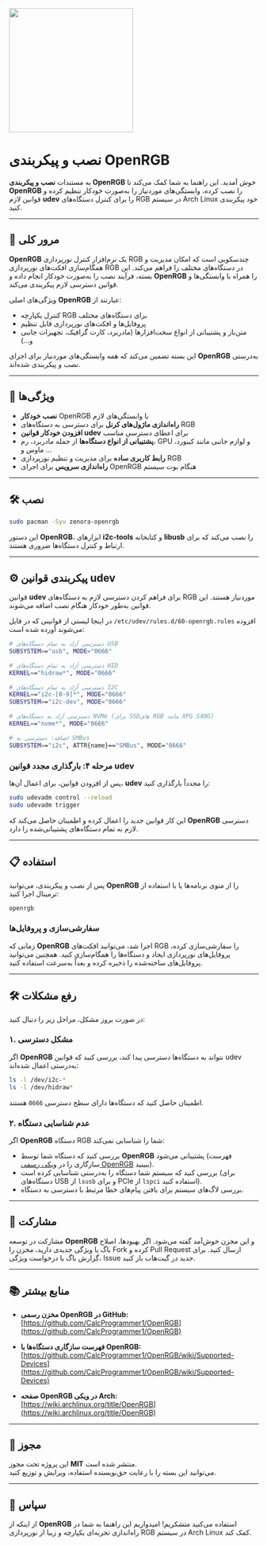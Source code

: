 <img src="https://github.com/user-attachments/assets/0894c7b6-6469-4858-a273-5f9d72efcd02" width="250px">

# نصب و پیکربندی OpenRGB

به مستندات **نصب و پیکربندی OpenRGB** خوش آمدید. این راهنما به شما کمک می‌کند تا **OpenRGB** را نصب کرده، وابستگی‌های موردنیاز را به‌صورت خودکار تنظیم کرده و قوانین لازم **udev** را برای کنترل دستگاه‌های RGB در سیستم Arch Linux خود پیکربندی کنید.

---

## 📜 مرور کلی

**OpenRGB** یک نرم‌افزار کنترل نورپردازی RGB چندسکویی است که امکان مدیریت و همگام‌سازی افکت‌های نورپردازی RGB در دستگاه‌های مختلف را فراهم می‌کند. این بسته، فرآیند نصب را به‌صورت خودکار انجام داده و **OpenRGB** را همراه با وابستگی‌ها و قوانین دسترسی لازم پیکربندی می‌کند.

ویژگی‌های اصلی **OpenRGB** عبارتند از:

- کنترل یکپارچه RGB برای دستگاه‌های مختلف  
- پروفایل‌ها و افکت‌های نورپردازی قابل تنظیم  
- متن‌باز و پشتیبانی از انواع سخت‌افزارها (مادربرد، کارت گرافیک، تجهیزات جانبی و...)  

این بسته تضمین می‌کند که همه وابستگی‌های موردنیاز برای اجرای **OpenRGB** به‌درستی نصب و پیکربندی شده‌اند.

---

## 🔧 ویژگی‌ها

- **نصب خودکار** OpenRGB با وابستگی‌های لازم  
- **راه‌اندازی ماژول‌های کرنل** برای دسترسی به دستگاه‌های RGB  
- **افزودن خودکار قوانین udev** برای اعطای دسترسی مناسب  
- **پشتیبانی از انواع دستگاه‌ها** از جمله مادربرد، رم، GPU و لوازم جانبی مانند کیبورد، ماوس و ...  
- **رابط کاربری ساده** برای مدیریت و تنظیم نورپردازی RGB  
- **راه‌اندازی سرویس** برای اجرای OpenRGB هنگام بوت سیستم  

---

## 🛠️ نصب

```bash
sudo pacman -Syu zenora-openrgb
```

این دستور **OpenRGB**، ابزارهای **i2c-tools** و کتابخانه **libusb** را نصب می‌کند که برای ارتباط و کنترل دستگاه‌ها ضروری هستند.

---

## ⚙️ پیکربندی قوانین udev

قوانین **udev** برای فراهم کردن دسترسی لازم به دستگاه‌های RGB موردنیاز هستند. این قوانین به‌طور خودکار هنگام نصب اضافه می‌شوند.

در اینجا لیستی از قوانینی که در فایل `/etc/udev/rules.d/60-openrgb.rules` افزوده می‌شوند آورده شده است:

```bash
# دسترسی آزاد به تمام دستگاه‌های USB
SUBSYSTEM=="usb", MODE="0666"

# دسترسی آزاد به تمام دستگاه‌های HID
KERNEL=="hidraw*", MODE="0666"

# دسترسی آزاد به تمام دستگاه‌های I2C
KERNEL=="i2c-[0-9]*", MODE="0666"
SUBSYSTEM=="i2c-dev", MODE="0666"

# دسترسی آزاد به دستگاه‌های NVMe (برای SSDهای RGB مانند XPG S40G)
KERNEL=="nvme*", MODE="0666"

# اضافه: دسترسی به SMBus
SUBSYSTEM=="i2c", ATTR{name}=="SMBus", MODE="0666"
```

### مرحله ۴: بارگذاری مجدد قوانین udev

پس از افزودن قوانین، برای اعمال آن‌ها، **udev** را مجدداً بارگذاری کنید:

```bash
sudo udevadm control --reload
sudo udevadm trigger
```

این کار قوانین جدید را اعمال کرده و اطمینان حاصل می‌کند که **OpenRGB** دسترسی لازم به تمام دستگاه‌های پشتیبانی‌شده را دارد.

---

## 📋 استفاده

پس از نصب و پیکربندی، می‌توانید **OpenRGB** را از منوی برنامه‌ها یا با استفاده از ترمینال اجرا کنید:

```bash
openrgb
```

### سفارشی‌سازی و پروفایل‌ها

زمانی که **OpenRGB** اجرا شد، می‌توانید افکت‌های RGB را سفارشی‌سازی کرده، پروفایل‌های نورپردازی ایجاد و دستگاه‌ها را همگام‌سازی کنید. همچنین می‌توانید پروفایل‌های ساخته‌شده را ذخیره کرده و بعداً به‌سرعت استفاده کنید.

---

## 🛠️ رفع مشکلات

در صورت بروز مشکل، مراحل زیر را دنبال کنید:

### ۱. **مشکل دسترسی**

اگر **OpenRGB** نتواند به دستگاه‌ها دسترسی پیدا کند، بررسی کنید که قوانین udev به‌درستی اعمال شده‌اند:

```bash
ls -l /dev/i2c-*
ls -l /dev/hidraw*
```

اطمینان حاصل کنید که دستگاه‌ها دارای سطح دسترسی `0666` هستند.

### ۲. **عدم شناسایی دستگاه**

اگر **OpenRGB** دستگاه RGB شما را شناسایی نمی‌کند:

- بررسی کنید که دستگاه شما توسط **OpenRGB** پشتیبانی می‌شود (فهرست سازگاری را در [ویکی رسمی OpenRGB](https://github.com/CalcProgrammer1/OpenRGB/wiki/Supported-Devices) ببینید).  
- بررسی کنید که سیستم شما دستگاه را به‌درستی شناسایی کرده است (برای دستگاه‌های USB از `lsusb` و برای PCIe از `lspci` استفاده کنید).  
- بررسی لاگ‌های سیستم برای یافتن پیام‌های خطا مرتبط با دسترسی به دستگاه.  

---

## 📝 مشارکت

مشارکت در توسعه **OpenRGB** و این مخزن خوش‌آمد گفته می‌شود. اگر بهبودها، اصلاح باگ یا ویژگی جدیدی دارید، مخزن را Fork کرده و Pull Request ارسال کنید. برای گزارش باگ یا درخواست ویژگی، Issue جدید در گیت‌هاب باز کنید.

---

## 📚 منابع بیشتر

- **مخزن رسمی OpenRGB در GitHub:**  
  [https://github.com/CalcProgrammer1/OpenRGB](https://github.com/CalcProgrammer1/OpenRGB)

- **فهرست سازگاری دستگاه‌ها با OpenRGB:**  
  [https://github.com/CalcProgrammer1/OpenRGB/wiki/Supported-Devices](https://github.com/CalcProgrammer1/OpenRGB/wiki/Supported-Devices)

- **صفحه OpenRGB در ویکی Arch:**  
  [https://wiki.archlinux.org/title/OpenRGB](https://wiki.archlinux.org/title/OpenRGB)

---

## 🚀 مجوز

این پروژه تحت مجوز **MIT** منتشر شده است.  
می‌توانید این بسته را با رعایت حق‌نویسنده استفاده، ویرایش و توزیع کنید.

---

## 🙏 سپاس

از اینکه از **OpenRGB** استفاده می‌کنید متشکریم! امیدواریم این راهنما به شما در راه‌اندازی تجربه‌ای یکپارچه و زیبا از نورپردازی RGB در سیستم Arch Linux کمک کند.
